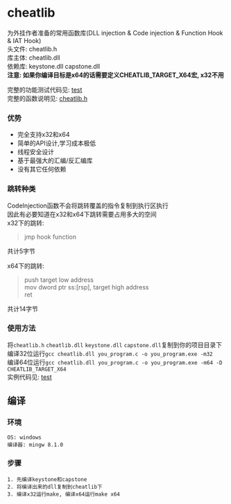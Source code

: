 # cheatlib
为外挂作者准备的常用函数库(DLL injection & Code injection & Function Hook & IAT Hook)  
头文件: cheatlib.h  
库主体: cheatlib.dll  
依赖库: keystone.dll capstone.dll  
**注意: 如果你编译目标是x64的话需要定义CHEATLIB_TARGET_X64宏, x32不用**  

完整的功能测试代码见: [test](https://github.com/iTruth/cheatlib/tree/master/test)  
完整的函数说明见: [cheatlib.h](https://github.com/iTruth/cheatlib/blob/master/cheatlib.h)  

### 优势
* 完全支持x32和x64
* 简单的API设计,学习成本极低
* 线程安全设计
* 基于最强大的汇编/反汇编库
* 没有其它任何依赖

### 跳转种类
CodeInjection函数不会将跳转覆盖的指令复制到执行区执行  
因此有必要知道在x32和x64下跳转需要占用多大的空间  
x32下的跳转:  
> jmp hook function  

共计5字节  

x64下的跳转:  
> push target low address  
> mov dword ptr ss:[rsp], target high address  
> ret  

共计14字节  

### 使用方法
将`cheatlib.h` `cheatlib.dll` `keystone.dll` `capstone.dll`复制到你的项目目录下  
编译32位运行`gcc cheatlib.dll you_program.c -o you_program.exe -m32`  
编译64位运行`gcc cheatlib.dll you_program.c -o you_program.exe -m64 -D CHEATLIB_TARGET_X64`  
实例代码见: [test](https://github.com/iTruth/cheatlib/tree/master/test)  

## 编译
### 环境
```
OS: windows   
编译器: mingw 8.1.0   
```
### 步骤
```
1. 先编译keystone和capstone
2. 将编译出来的dll复制到cheatlib下
3. 编译x32运行make, 编译x64运行make x64
```

